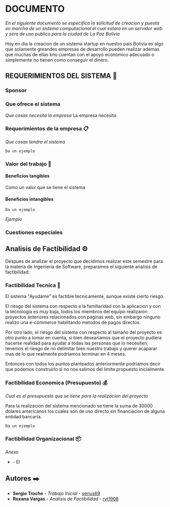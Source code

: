 ﻿# DOCUMENTO

_En el siguiente documento se especifica la solicitud de creacion y puesta en marcha de un sistema computacional el cual estara en un servidor web y sera de uso publico para la ciudad de La Paz Bolivia_

Hoy en dia la creacion de un sistema startup en nuestro pais Bolivia es algo que solamente greandes empresas de desarrollo pueden realizar ademas que muchas de ellas kno cuentan con el apoyo economico adecuado o simplemente no tienen como conseguir el dinero.

## REQUERIMIENTOS DEL SISTEMA 🚀
### Sponsor


### Que ofrece el sistema
_Que cosas necesita la empresa_
La empresa necesita 

### Requerimientos de la empresa 📋
_Que cosas tendra el sistema_

```
Da un ejemplo
```

### Valor del trabajo 🔧

#### Beneficios tangibles

Como un valor que se tiene el sistema 

#### Beneficios intangibles

```
Da un ejemplo
```

_Ejemplo_
### Cuestiones especiales 

## Analisis de Factibilidad  ⚙️

Despues de analizar el proyecto que decidimos realizar este semestre para la materia de Ingenieria de Software, preparamos el siguiente analisis de factibilidad:

### Factibilidad Tecnica 🔩

El sistema "Ayudame" es factible tecnicamente, aunque existe cierto riesgo.

El riesgo del sistema con respecto a la familiaridad con la aplicacion y con la tecnologia es muy baja, todos los miembros del equipo realizaron proyectos anteriores relacionados con paginas web, sin embargo ninguno realizo una e-commerce habilitando metodos de pagos directos.  

Por otro lado, el riesgo del sistema con respecto al tamaño del proyecto es otro punto a tomar en cuenta, si bien deseariamos que el proyecto pudiera hacerse realidad para ayudar a todas las personas que lo necesiten, tenemos el riesgo de no delimitar bien nuestro trabajo y querer acaparar mas de lo que realmente podriamos terminar en 4 meses.  

Entonces con todos los puntos planteados anteriormente podriamos decir que podemos construirlo si no nos salimos del limite propuesto inicialmente.

### Factibilidad Economica (Presupuesto) 💰

_Cual es el presupuesto que se tiene para la realizacion del proyecto_

Para la realizacion del sistema mencionado se tiene la suma de 30000 dolares americanos los cuales son de uso directo sin financiacion de alguna entidad bancaria.

```
Da un ejemplo
```

### Factibilidad Organizacional 📦




_Anexo_

* [](http:) - El 



## Autores ✒️

* **Sergio Troche** - *Trabajo Inicial* - [serius69](https://github.com/Serius69)
* **Roxana Vargas** - *Analisis de Factibilidad* - [rvt1908](https://github.com/rvt1908)
